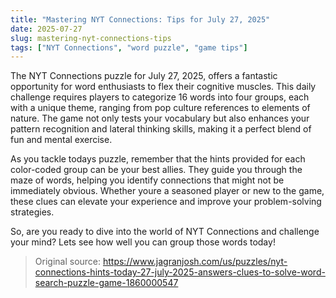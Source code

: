 ```yaml
---
title: "Mastering NYT Connections: Tips for July 27, 2025"
date: 2025-07-27
slug: mastering-nyt-connections-tips
tags: ["NYT Connections", "word puzzle", "game tips"]
---
```


The NYT Connections puzzle for July 27, 2025, offers a fantastic opportunity for word enthusiasts to flex their cognitive muscles. This daily challenge requires players to categorize 16 words into four groups, each with a unique theme, ranging from pop culture references to elements of nature. The game not only tests your vocabulary but also enhances your pattern recognition and lateral thinking skills, making it a perfect blend of fun and mental exercise.

As you tackle todays puzzle, remember that the hints provided for each color-coded group can be your best allies. They guide you through the maze of words, helping you identify connections that might not be immediately obvious. Whether youre a seasoned player or new to the game, these clues can elevate your experience and improve your problem-solving strategies.

So, are you ready to dive into the world of NYT Connections and challenge your mind? Lets see how well you can group those words today!
> Original source: https://www.jagranjosh.com/us/puzzles/nyt-connections-hints-today-27-july-2025-answers-clues-to-solve-word-search-puzzle-game-1860000547